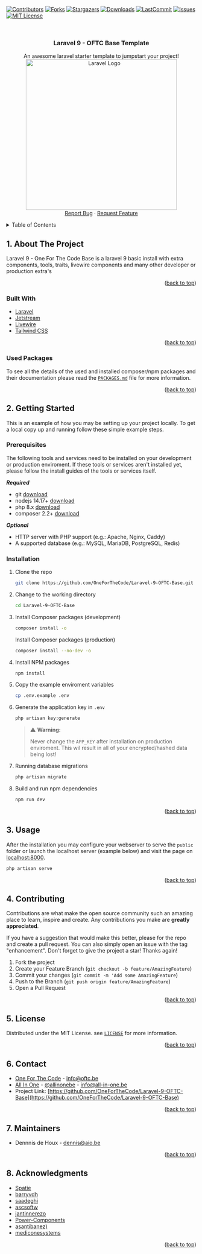 <div id="top"></div>

<!-- PROJECT SHIELDS -->
[![Contributors][Contributors-shield]][Contributors-url]
[![Forks][forks-shield]][forks-url]
[![Stargazers][stars-shield]][stars-url]
[![Downloads][download-shield]][download-url]
[![LastCommit][lastcommit-shield]][lastcommit-url]
[![Issues][issues-shield]][issues-url]
[![MIT License][license-shield]][license-url]

<!-- PROJECT HEADER -->
<br />
<div align="center">
  <h3 align="center">Laravel 9 - OFTC Base Template</h3>

  <p align="center">
    An awesome laravel starter template to jumpstart your project!
    <br />
    <a href="https://github.com/OneForTheCode/Laravel-9-OFTC-Base">
      <img src="https://raw.githubusercontent.com/laravel/art/master/logo-lockup/5%20SVG/2%20CMYK/1%20Full%20Color/laravel-logolockup-cmyk-red.svg" alt="Laravel Logo" width="400">
    </a>
    <br />
    <a href="https://github.com/OneForTheCode/Laravel-9-OFTC-Base/issues">Report Bug</a>
    ·
    <a href="https://github.com/OneForTheCode/Laravel-9-OFTC-Base/issues">Request Feature</a>
  </p>
</div>

<!-- TABLE OF CONTENTS -->
<details>
  <summary>Table of Contents</summary>
  <ol>
    <li>
      <a href="#1-about-the-project">About The Project</a>
      <ul>
        <li><a href="#built-with">Built With</a></li>
        <li><a href="#used-packages">Used Packages</a></li>
      </ul>
    </li>
    <li>
      <a href="#2-getting-started">Getting Started</a>
      <ul>
        <li><a href="#prerequisites">Prerequisites</a></li>
        <li><a href="#installation">Installation</a></li>
      </ul>
    </li>
    <li><a href="#3-usage">Usage</a></li>
    <li><a href="#4-contributing">Contributing</a></li>
    <li><a href="#5-license">License</a></li>
    <li><a href="#6-contact">Contact</a></li>
    <li><a href="#7-maintainers">Maintainers</a></li>
    <li><a href="#8-acknowledgments">Acknowledgments</a></li>
  </ol>
</details>


<!-- ABOUT THE PROJECT -->
## 1. About The Project

Laravel 9 - One For The Code Base is a laravel 9 basic install with extra components, tools, traits, livewire components and many other developer or production extra's

<p align="right">(<a href="#top">back to top</a>)</p>

### Built With

* [Laravel](https://laravel.com)
* [Jetstream](https://jetstream.laravel.com/2.x/)
* [Livewire](https://laravel-livewire.com)
* [Tailwind CSS](https://tailwindcss.com)

<p align="right">(<a href="#top">back to top</a>)</p>

### Used Packages

To see all the details of the used and installed composer/npm packages and their documentation please read the [`PACKAGES.md`](https://github.com/OneForTheCode/Laravel-9-OFTC-Base/blob/main/PACKAGES.md) file for more information.

<p align="right">(<a href="#top">back to top</a>)</p>


<!-- GETTING STARTED -->
## 2. Getting Started

This is an example of how you may be setting up your project locally.
To get a local copy up and running follow these simple example steps.

### Prerequisites

The following tools and services need to be installed on your development or production enviroment.
If these tools or services aren't installed yet, please follow the install guides of the tools or services itself.

***Required***
* git [download](https://git-scm.com/downloads)
* nodejs 14.17+ [download](https://nodejs.org/en/downloads)
* php 8.x [download](https://php.net/downloads.php)
* composer 2.2+ [download](http://getcomposer.org/dpownload)

***Optional***
* HTTP server with PHP support (e.g.: Apache, Nginx, Caddy)
* A supported database (e.g.: MySQL, MariaDB, PostgreSQL, Redis)


### Installation

1. Clone the repo
   ```sh
   git clone https://github.com/OneForTheCode/Laravel-9-OFTC-Base.git
   ```
2. Change to the working directory
   ```sh
   cd Laravel-9-OFTC-Base
   ```
3. Install Composer packages (development)
   ```sh
   composer install -o
   ```
   Install Composer packages (production)
   ```sh
   composer install --no-dev -o
   ```
4. Install NPM packages
   ```sh
   npm install
   ```
5. Copy the example enviroment variables
   ```sh
   cp .env.example .env
   ```
6. Generate the application key in `.env`
   ```sh
   php artisan key:generate
   ```
   > :warning: **Warning:**
   > 
   > Never change the `APP_KEY` after installation on production enviroment. This wil result in all of your encrypted/hashed data being lost!

7. Running database migrations
   ```sh
   php artisan migrate
   ```
8. Build and run npm dependencies
   ```sh
   npm run dev
   ```

<p align="right">(<a href="#top">back to top</a>)</p>


<!-- USAGE EXAMPLES -->
## 3. Usage

After the installation you may configure your webserver to serve the `public` folder or launch
the localhost server (example below) and visit the page on [localhost:8000](http://127.0.0.1:8000).
```sh
php artisan serve
```

<p align="right">(<a href="#top">back to top</a>)</p>


<!-- CONTRIBUTING -->
## 4. Contributing

Contributions are what make the open source community such an amazing place to learn, inspire and create. Any contributions you make are **greatly appreciated**.

If you have a suggestion that would make this better, please for the repo and create a pull request. You can also simply open an issue with the tag "enhancement".
Don't forget to give the project a star! Thanks again!

1. Fork the project
2. Create your Feature Branch (`git checkout -b feature/AmazingFeature`)
3. Commit your changes (`git commit -m 'Add some AmazingFeature`)
4. Push to the Branch (`git push origin feature/AmazingFeature`)
5. Open a Pull Request

<p align="right">(<a href="#top">back to top</a>)</p>


<!-- LICENSE -->
## 5. License

Distributed under the MIT License. see [`LICENSE`](https://github.com/OneForTheCode/Laravel-9-OFTC-Base/blob/main/LICENSE) for more information.

<p align="right">(<a href="#top">back to top</a>)</p>


<!-- CONTACT -->
## 6. Contact

- [One For The Code](https://one-for-the-code.be) - info@oftc.be
- [All In One](https://all-in-one.be) - [@allinonebe](http//twitter.com/allinonebe) - info@all-in-one.be
- Project Link: [https://github.com/OneForTheCode/Laravel-9-OFTC-Base](https://github.com/OneForTheCode/Laravel-9-OFTC-Base)

<p align="right">(<a href="#top">back to top</a>)</p>


<!-- MAINTAINERS -->
## 7. Maintainers
* Dennnis de Houx - dennis@aio.be

<p align="right">(<a href="#top">back to top</a>)</p>


<!-- ACKNOWLEDGMENTS -->
## 8. Acknowledgments

* [Spatie](https://spatie.be)
* [barryvdh](https://github.com/barryvdh)
* [saadeghi](https://github.com/saadeghi)
* [ascsoftw](http://github.com/ascsoftw)
* [jantinnerezo](http://github.com/jantinnerezo)
* [Power-Components](http://github.com/Power-Components)
* [asantibanez)](https://github.com/asantibanez)
* [mediconesystems](https://livewire-datatables.com)

<p align="right">(<a href="#top">back to top</a>)</p>


<!-- MARKDOWN LINKS & IMAGES -->
[Contributors-shield]: https://img.shields.io/github/contributors/OneForTheCode/Laravel-9-OFTC-Base.svg?style=for-the-badge
[Contributors-url]: https://github.com/OneForTheCode/Laravel-9-OFTC-Base/graphs/contributors
[forks-shield]: https://img.shields.io/github/forks/OneForTheCode/Laravel-9-OFTC-Base.svg?style=for-the-badge
[forks-url]: https://github.com/OneForTheCode/Laravel-9-OFTC-Base/network/members
[stars-shield]: https://img.shields.io/github/stars/OneForTheCode/Laravel-9-OFTC-Base.svg?style=for-the-badge
[stars-url]: https://github.com/OneForTheCode/Laravel-9-OFTC-Base/stargazers
[issues-shield]: https://img.shields.io/github/issues/OneForTheCode/Laravel-9-OFTC-Base.svg?style=for-the-badge
[issues-url]: https://github.com/OneForTheCode/Laravel-9-OFTC-Base/issues
[license-shield]: https://img.shields.io/github/license/OneForTheCode/Laravel-9-OFTC-Base.svg?style=for-the-badge
[license-url]: https://github.com/OneForTheCode/Laravel-9-OFTC-Base/blob/master/LICENSE
[download-shield]: https://img.shields.io/github/downloads/OneForTheCode/Laravel-9-OFTC-Base/total.svg?style=for-the-badge
[download-url]: https://github.com/OneForTheCode/Laravel-9-OFTC-Base/releases
[lastcommit-shield]: https://img.shields.io/github/last-commit/OneForTheCode/Laravel-9-OFTC-Base.svg?style=for-the-badge
[lastcommit-url]: https://github.com/OneForTheCode/Laravel-9-OFTC-Base/commits/main
